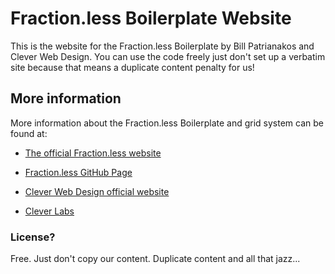 # Fraction.less Boilerplate Website

This is the website for the Fraction.less Boilerplate by Bill Patrianakos and Clever Web Design. You can use the code freely just don't set up a verbatim site because that means a duplicate content penalty for us!

## More information

More information about the Fraction.less Boilerplate and grid system can be found at:

* [The official Fraction.less website](http://fractionless.info)

* [Fraction.less GitHub Page](http://billpatrianakos.github.com/Fractionless-Boilerplate)

* [Clever Web Design official website](https://chooseclever.com)

* [Clever Labs](http://cleverlabs.info)

### License?

Free. Just don't copy our content. Duplicate content and all that jazz...